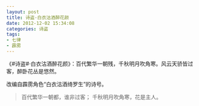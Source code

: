 ```yaml
---
layout: post
title: 诗盗·白衣沽酒醉花颜
date: 2012-12-02 15:34:08
categories: 诗盗
tags:
- 七律
- 霹雳
---
```

《#诗盗#·白衣沽酒醉花颜》：百代繁华一朝残，千秋明月吹角寒。风云天骄皆过客，醉卧花丛是悠然。

改编自霹雳角色“白衣沽酒绮罗生”的诗号。

> 百代繁华一朝都，谁非过客；
> 千秋明月吹角寒，花是主人。
